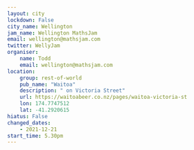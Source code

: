 ```yaml
---
layout: city                                           
lockdown: False
city_name: Wellington                                                          
jam_name: Wellington MathsJam
email: wellington@mathsjam.com
twitter: WellyJam
organiser:
    name: Todd
    email: wellington@mathsjam.com
location:
    group: rest-of-world
    pub_name: "Waitoa"
    description: " on Victoria Street"
    url: https://waitoabeer.co.nz/pages/waitoa-victoria-st
    lon: 174.7747512
    lat: -41.2920615
hiatus: False
changed_dates:
    - 2021-12-21
start_time: 5.30pm
---
```


